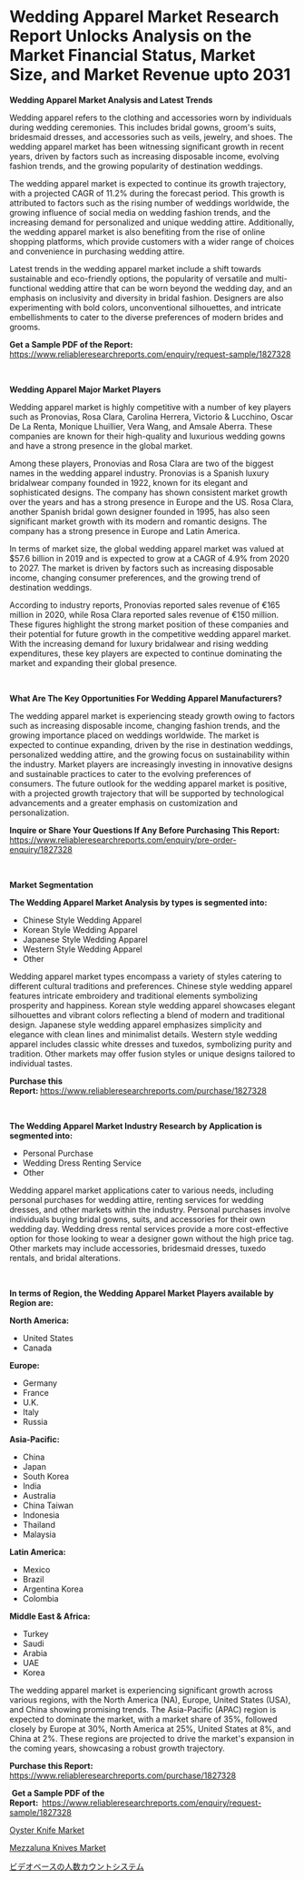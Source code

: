 <p><h1>Wedding Apparel Market Research Report Unlocks Analysis on the Market Financial Status, Market Size, and Market Revenue upto 2031</h1></p><p><strong>Wedding Apparel Market Analysis and Latest Trends</strong></p>
<p><p>Wedding apparel refers to the clothing and accessories worn by individuals during wedding ceremonies. This includes bridal gowns, groom's suits, bridesmaid dresses, and accessories such as veils, jewelry, and shoes. The wedding apparel market has been witnessing significant growth in recent years, driven by factors such as increasing disposable income, evolving fashion trends, and the growing popularity of destination weddings.</p><p>The wedding apparel market is expected to continue its growth trajectory, with a projected CAGR of 11.2% during the forecast period. This growth is attributed to factors such as the rising number of weddings worldwide, the growing influence of social media on wedding fashion trends, and the increasing demand for personalized and unique wedding attire. Additionally, the wedding apparel market is also benefiting from the rise of online shopping platforms, which provide customers with a wider range of choices and convenience in purchasing wedding attire.</p><p>Latest trends in the wedding apparel market include a shift towards sustainable and eco-friendly options, the popularity of versatile and multi-functional wedding attire that can be worn beyond the wedding day, and an emphasis on inclusivity and diversity in bridal fashion. Designers are also experimenting with bold colors, unconventional silhouettes, and intricate embellishments to cater to the diverse preferences of modern brides and grooms.</p></p>
<p><strong>Get a Sample PDF of the Report:&nbsp;</strong> <a href="https://www.reliableresearchreports.com/enquiry/request-sample/1827328">https://www.reliableresearchreports.com/enquiry/request-sample/1827328</a></p>
<p>&nbsp;</p>
<p><strong>Wedding Apparel Major Market Players</strong></p>
<p><p>Wedding apparel market is highly competitive with a number of key players such as Pronovias, Rosa Clara, Carolina Herrera, Victorio & Lucchino, Oscar De La Renta, Monique Lhuillier, Vera Wang, and Amsale Aberra. These companies are known for their high-quality and luxurious wedding gowns and have a strong presence in the global market.</p><p>Among these players, Pronovias and Rosa Clara are two of the biggest names in the wedding apparel industry. Pronovias is a Spanish luxury bridalwear company founded in 1922, known for its elegant and sophisticated designs. The company has shown consistent market growth over the years and has a strong presence in Europe and the US. Rosa Clara, another Spanish bridal gown designer founded in 1995, has also seen significant market growth with its modern and romantic designs. The company has a strong presence in Europe and Latin America.</p><p>In terms of market size, the global wedding apparel market was valued at $57.6 billion in 2019 and is expected to grow at a CAGR of 4.9% from 2020 to 2027. The market is driven by factors such as increasing disposable income, changing consumer preferences, and the growing trend of destination weddings.</p><p>According to industry reports, Pronovias reported sales revenue of €165 million in 2020, while Rosa Clara reported sales revenue of €150 million. These figures highlight the strong market position of these companies and their potential for future growth in the competitive wedding apparel market. With the increasing demand for luxury bridalwear and rising wedding expenditures, these key players are expected to continue dominating the market and expanding their global presence.</p></p>
<p>&nbsp;</p>
<p><strong>What Are The Key Opportunities For Wedding Apparel Manufacturers?</strong></p>
<p><p>The wedding apparel market is experiencing steady growth owing to factors such as increasing disposable income, changing fashion trends, and the growing importance placed on weddings worldwide. The market is expected to continue expanding, driven by the rise in destination weddings, personalized wedding attire, and the growing focus on sustainability within the industry. Market players are increasingly investing in innovative designs and sustainable practices to cater to the evolving preferences of consumers. The future outlook for the wedding apparel market is positive, with a projected growth trajectory that will be supported by technological advancements and a greater emphasis on customization and personalization.</p></p>
<p><strong>Inquire or Share Your Questions If Any Before Purchasing This Report:</strong> <a href="https://www.reliableresearchreports.com/enquiry/pre-order-enquiry/1827328">https://www.reliableresearchreports.com/enquiry/pre-order-enquiry/1827328</a></p>
<p>&nbsp;</p>
<p><strong>Market Segmentation</strong></p>
<p><strong>The Wedding Apparel Market Analysis by types is segmented into:</strong></p>
<p><ul><li>Chinese Style Wedding Apparel</li><li>Korean Style Wedding Apparel</li><li>Japanese Style Wedding Apparel</li><li>Western Style Wedding Apparel</li><li>Other</li></ul></p>
<p><p>Wedding apparel market types encompass a variety of styles catering to different cultural traditions and preferences. Chinese style wedding apparel features intricate embroidery and traditional elements symbolizing prosperity and happiness. Korean style wedding apparel showcases elegant silhouettes and vibrant colors reflecting a blend of modern and traditional design. Japanese style wedding apparel emphasizes simplicity and elegance with clean lines and minimalist details. Western style wedding apparel includes classic white dresses and tuxedos, symbolizing purity and tradition. Other markets may offer fusion styles or unique designs tailored to individual tastes.</p></p>
<p><strong>Purchase this Report:&nbsp;</strong><a href="https://www.reliableresearchreports.com/purchase/1827328">https://www.reliableresearchreports.com/purchase/1827328</a></p>
<p>&nbsp;</p>
<p><strong>The Wedding Apparel Market Industry Research by Application is segmented into:</strong></p>
<p><ul><li>Personal Purchase</li><li>Wedding Dress Renting Service</li><li>Other</li></ul></p>
<p><p>Wedding apparel market applications cater to various needs, including personal purchases for wedding attire, renting services for wedding dresses, and other markets within the industry. Personal purchases involve individuals buying bridal gowns, suits, and accessories for their own wedding day. Wedding dress rental services provide a more cost-effective option for those looking to wear a designer gown without the high price tag. Other markets may include accessories, bridesmaid dresses, tuxedo rentals, and bridal alterations.</p></p>
<p>&nbsp;</p>
<p><strong>In terms of Region, the Wedding Apparel Market Players available by Region are:</strong></p>
<p>
    <p> <strong> North America: </strong>
        <ul>
            <li>United States</li>
            <li>Canada</li>
        </ul>
        </p> 
    <p> <strong> Europe: </strong>
        <ul>
            <li>Germany</li>
            <li>France</li>
            <li>U.K.</li>
            <li>Italy</li>
            <li>Russia</li>
        </ul>
        </p> 
    <p> <strong> Asia-Pacific: </strong>
        <ul>
            <li>China</li>
            <li>Japan</li>
            <li>South Korea</li>
            <li>India</li>
            <li>Australia</li>
            <li>China Taiwan</li>
            <li>Indonesia</li>
            <li>Thailand</li>
            <li>Malaysia</li>
        </ul>
        </p> 
    <p> <strong> Latin America: </strong>
        <ul>
            <li>Mexico</li>
            <li>Brazil</li>
            <li>Argentina Korea</li>
            <li>Colombia</li>
        </ul>
        </p> 
    <p> <strong> Middle East & Africa: </strong>
        <ul>
            <li>Turkey</li>
            <li>Saudi</li>
            <li>Arabia</li>
            <li>UAE</li>
            <li>Korea</li>
        </ul>
    </p>
    </p>
<p><p>The wedding apparel market is experiencing significant growth across various regions, with the North America (NA), Europe, United States (USA), and China showing promising trends. The Asia-Pacific (APAC) region is expected to dominate the market, with a market share of 35%, followed closely by Europe at 30%, North America at 25%, United States at 8%, and China at 2%. These regions are projected to drive the market's expansion in the coming years, showcasing a robust growth trajectory.</p></p>
<p><strong>Purchase this Report: </strong><a href="https://www.reliableresearchreports.com/purchase/1827328">https://www.reliableresearchreports.com/purchase/1827328</a></p>
<p>&nbsp;<strong>Get a Sample PDF of the Report:&nbsp;&nbsp;</strong><a href="https://www.reliableresearchreports.com/enquiry/request-sample/1827328">https://www.reliableresearchreports.com/enquiry/request-sample/1827328</a></p>
<p><strong></strong></p>
<p><p><a href="https://github.com/jerrycopelandthomaswsqd8q/Market-Research-Report-List-2/blob/main/oyster-knife-market.md">Oyster Knife Market</a></p><p><a href="https://github.com/brenzgnarento/Market-Research-Report-List-1/blob/main/mezzaluna-knives-market.md">Mezzaluna Knives Market</a></p><p><a href="https://github.com/Sophiaard2003/Market-Research-Report-List-1/blob/main/14012726304.md">ビデオベースの人数カウントシステム</a></p></p>